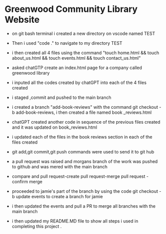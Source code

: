 
# Greenwood Community Library Website

- on git bash terminal i created a new directory on vscode named TEST
- Then i used "code ." to navigate to my directory TEST 
- i then created all 4 files using the command "touch home.html && touch about_us.html && touch events.html && touch contact_us.html"
- asked chatGTP create an index.html page for a company called greenwood library
- i inputed all the codes created by chatGPT into each of the 4 files created 
- i staged ,commit and pushed to the main branch 

- i created a branch "add-book-reviews" with the command git checkout -b add-book-reviews, i then created a file named book _reviews.html
- chatGPT created another code in sequence of the previous files created  and it was updated on book_reviews.html
- i updated each of the files in the book reviews section in each of the files created 
- git add,git commit,git push commands were used to send it to git hub 
- a pull request was raised and morgans branch of the work was pushed to github and was mered with the main branch 
- compare and pull request-create pull request-merge pull request -confirm merge 

- proceeded to jamie's part of the branch by using the code git checkout -b update events to create a branch for jamie 
- i then updated the events and pull a PR to merge all branches with the main branch 
- i then updated my README.MD file to show all steps i used in completing this project .


